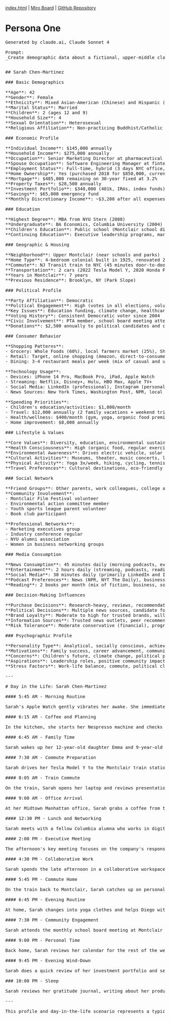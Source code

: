 [index.html](index.html) | [Miro Board](mirolink) | [GitHub Repository](githublink)

# Persona One

<pre>
Generated by claude.ai, Claude Sonnet 4

Prompt:
_Create demographic data about a fictional, upper-middle class resident of Montclair, nj. Something that a political analyst, marketer, or advertiser might use to make decisions. and then provide a 'day in the life' scenario of this person_
<pre>

## Sarah Chen-Martinez

### Basic Demographics

**Age**: 42  
**Gender**: Female  
**Ethnicity**: Mixed Asian-American (Chinese) and Hispanic (Mexican-American)  
**Marital Status**: Married  
**Children**: 2 (ages 12 and 9)  
**Household Size**: 4  
**Sexual Orientation**: Heterosexual  
**Religious Affiliation**: Non-practicing Buddhist/Catholic (culturally mixed)

### Economic Profile

**Individual Income**: $145,000 annually  
**Household Income**: $275,000 annually  
**Occupation**: Senior Marketing Director at pharmaceutical company (NYC)  
**Spouse Occupation**: Software Engineering Manager at fintech startup (remote)  
**Employment Status**: Full-time, hybrid (3 days NYC office, 2 days remote)  
**Home Ownership**: Yes (purchased 2018 for $850,000, current value ~$1.1M)  
**Mortgage**: $485,000 remaining on 30-year fixed at 3.2%  
**Property Taxes**: $28,500 annually  
**Investment Portfolio**: $340,000 (401k, IRAs, index funds)  
**Savings**: $65,000 emergency fund  
**Monthly Discretionary Income**: ~$3,200 after all expenses

### Education

**Highest Degree**: MBA from NYU Stern (2008)  
**Undergraduate**: BA Economics, Columbia University (2004)  
**Children's Education**: Public school (Montclair school district)  
**Continuing Education**: Executive leadership programs, marketing conferences

### Geographic & Housing

**Neighborhood**: Upper Montclair (near schools and parks)  
**Home Type**: 4-bedroom colonial built in 1925, renovated 2019  
**Commute**: NJ Transit train to NYC (45 minutes door-to-door)  
**Transportation**: 2 cars (2022 Tesla Model Y, 2020 Honda Pilot)  
**Years in Montclair**: 7 years  
**Previous Residence**: Brooklyn, NY (Park Slope)

### Political Profile

**Party Affiliation**: Democratic  
**Political Engagement**: High (votes in all elections, volunteers for campaigns)  
**Key Issues**: Education funding, climate change, healthcare, immigration  
**Voting History**: Consistent Democratic voter since 2004  
**Civic Involvement**: PTA member, school board meeting attendee, town hall participant  
**Donations**: $2,500 annually to political candidates and causes

### Consumer Behavior

**Shopping Patterns**:
- Grocery: Whole Foods (60%), local farmers market (25%), ShopRite (15%)
- Retail: Target, online shopping (Amazon, direct-to-consumer brands)
- Dining: 3-4 restaurant meals per week (mix of casual and upscale)

**Technology Usage**:
- Devices: iPhone 14 Pro, MacBook Pro, iPad, Apple Watch
- Streaming: Netflix, Disney+, Hulu, HBO Max, Apple TV+
- Social Media: LinkedIn (professional), Instagram (personal), Facebook (minimal)
- News Sources: New York Times, Washington Post, NPR, local news apps

**Spending Priorities**:
- Children's education/activities: $1,800/month
- Travel: $12,000 annually (2 family vacations + weekend trips)
- Health/wellness: $400/month (gym, yoga, organic food premium)
- Home improvement: $8,000 annually

### Lifestyle & Values

**Core Values**: Diversity, education, environmental sustainability, social justice  
**Health Consciousness**: High (organic food, regular exercise, wellness apps)  
**Environmental Awareness**: Drives electric vehicle, solar panels, composts  
**Cultural Activities**: Museums, theater, music concerts, local arts events  
**Physical Activity**: Yoga 3x/week, hiking, cycling, tennis  
**Travel Preferences**: Cultural destinations, eco-friendly accommodations, educational trips

### Social Network

**Friend Groups**: Other parents, work colleagues, college alumni, neighborhood friends  
**Community Involvement**: 
- Montclair Film Festival volunteer
- Environmental action committee member
- Youth sports league parent volunteer
- Book club participant

**Professional Networks**: 
- Marketing executives group
- Industry conference regular
- NYU alumni association
- Women in business networking groups

### Media Consumption

**News Consumption**: 45 minutes daily (morning podcasts, evening reading)  
**Entertainment**: 2 hours daily (streaming, podcasts, reading)  
**Social Media**: 30 minutes daily (primarily LinkedIn and Instagram)  
**Podcast Preferences**: News (NPR, NYT The Daily), business, parenting, wellness  
**Reading**: 2 books per month (mix of fiction, business, social issues)

### Decision-Making Influences

**Purchase Decisions**: Research-heavy, reviews, recommendations from friends  
**Political Decisions**: Multiple news sources, candidate forums, endorsements  
**Brand Loyalty**: Moderate to high for trusted brands, willing to pay premium for quality  
**Information Sources**: Trusted news outlets, peer recommendations, expert opinions  
**Risk Tolerance**: Moderate conservative (financial), progressive (social issues)

### Psychographic Profile

**Personality Type**: Analytical, socially conscious, achievement-oriented  
**Motivations**: Family success, career advancement, community improvement  
**Concerns**: Children's future, climate change, political polarization, economic inequality  
**Aspirations**: Leadership roles, positive community impact, financial security  
**Stress Factors**: Work-life balance, commute, political climate, housing costs

---

# Day in the Life: Sarah Chen-Martinez

#### 5:45 AM - Morning Routine

Sarah's Apple Watch gently vibrates her awake. She immediately checks her phone for overnight news alerts from the New York Times and Washington Post apps. After scrolling through headlines about the latest political developments and climate change reports, she starts her morning routine with a 10-minute meditation using the Headspace app.

#### 6:15 AM - Coffee and Planning

In the kitchen, she starts her Nespresso machine and checks the family calendar on her iPad. Today is Tuesday - a NYC office day. She reviews her meeting schedule while preparing overnight oats with organic berries from Whole Foods. She quickly scans her LinkedIn feed and responds to a message from a colleague about an upcoming marketing conference.

#### 6:45 AM - Family Time

Sarah wakes up her 12-year-old daughter Emma and 9-year-old son Diego for school. While they get ready, she prepares their lunches with organic ingredients, ensuring Emma's vegetarian preferences are met. Her husband Miguel works from home today, so he'll handle the school drop-off in the Honda Pilot.

#### 7:30 AM - Commute Preparation

Sarah drives her Tesla Model Y to the Montclair train station, listening to NPR's Morning Edition. The report on education funding policies particularly interests her, as she's planning to bring up concerns at tonight's school board meeting. She finds her usual parking spot and boards the 7:52 AM train to New York Penn Station.

#### 8:05 AM - Train Commute

On the train, Sarah opens her laptop and reviews presentation materials for today's 10 AM meeting with the executive team. She also checks her investment portfolio on her Schwab app - the market is down, but her diversified index fund strategy keeps her calm. Between emails, she reads articles from Harvard Business Review on her iPad.

#### 9:00 AM - Office Arrival

At her Midtown Manhattan office, Sarah grabs a coffee from the lobby café and heads to her floor. She checks in with her team of five marketing managers, reviewing campaign performance metrics for their new diabetes medication launch. The morning is packed with back-to-back meetings about Q3 strategy and budget planning.

#### 12:30 PM - Lunch and Networking

Sarah meets with a fellow Columbia alumna who works in digital marketing at a competitor. They discuss industry trends over salads at a sustainable restaurant nearby. The conversation touches on recent FDA regulations and how they're adapting their marketing strategies. She also learns about a new diversity and inclusion initiative that might work at her company.

#### 2:00 PM - Executive Meeting

The afternoon's key meeting focuses on the company's response to new healthcare legislation. Sarah presents data showing how their campaigns need to pivot to address changing demographics and regulatory requirements. Her mixed background gives her unique insights into multicultural marketing strategies.

#### 4:30 PM - Collaborative Work

Sarah spends the late afternoon in a collaborative workspace with her team, reviewing creative concepts for their fall campaign. She pushes for more inclusive imagery and messaging that reflects diverse communities. The team discusses budgets for both traditional and digital advertising channels.

#### 5:45 PM - Commute Home

On the train back to Montclair, Sarah catches up on personal emails and texts. She confirms dinner plans with another family for this weekend and responds to a message from the Montclair Film Festival about volunteer opportunities. She also checks her children's school portal for updates on their assignments and upcoming events.

#### 6:45 PM - Evening Routine

At home, Sarah changes into yoga clothes and helps Diego with his math homework while Emma practices violin. Miguel has prepared dinner using ingredients from their weekly Whole Foods delivery. The family eats together, discussing their days and weekend plans for hiking in the nearby South Mountain Reservation.

#### 7:30 PM - Community Engagement

Sarah attends the monthly school board meeting at Montclair High School. She voices concerns about budget cuts affecting the arts program and advocates for increased funding for ESL programs. She networks with other parents about organizing a fundraiser for the environmental science lab.

#### 9:00 PM - Personal Time

Back home, Sarah reviews her calendar for the rest of the week and confirms her Thursday evening yoga class. She spends 30 minutes reading "The Vanishing Half" by Brit Bennett for her book club meeting next week. Before bed, she checks her meditation app and sets her sleep schedule on her Apple Watch.

#### 9:45 PM - Evening Wind-Down

Sarah does a quick review of her investment portfolio and sets up an automatic transfer to her children's 529 education savings accounts. She scrolls through Instagram, looking at posts from friends and following accounts focused on sustainable living and educational resources. She sets her phone to Do Not Disturb mode and prepares for tomorrow's work-from-home day.

### 10:00 PM - Sleep

Sarah reviews her gratitude journal, writing about her productive day and the positive school board meeting. She sets her Apple Watch to track her sleep and plugs in her devices to charge. Tomorrow she'll work from home, attend a virtual conference, and pick up the kids from their after-school programs.

---

This profile and day-in-the-life scenario represents a typical upper-middle-class Montclair resident who balances professional success with community engagement, family responsibilities, and personal values around diversity, education, and social responsibility.
